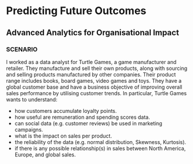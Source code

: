 # Predicting Future Outcomes

## Advanced Analytics for Organisational Impact

### SCENARIO

I worked as a data analyst for Turtle Games, a game manufacturer and retailer. They manufacture and sell their own products, along with sourcing and selling products manufactured by other companies. Their product range includes books, board games, video games and toys. They have a global customer base and have a business objective of improving overall sales performance by utilising customer trends. In particular, Turtle Games wants to understand: 
- how customers accumulate loyalty points.
- how useful are remuneration and spending scores data.
- can social data (e.g. customer reviews) be used in marketing campaigns.
- what is the impact on sales per product.
- the reliability of the data (e.g. normal distribution, Skewness, Kurtosis).
- if there is any possible relationship(s) in sales between North America, Europe, and global sales.
